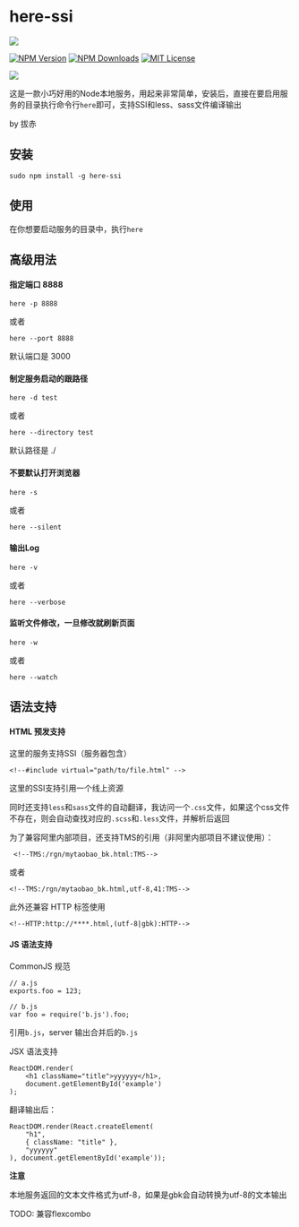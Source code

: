 # here-ssi

![](https://gw.alicdn.com/tps/TB1ffYbJXXXXXbNXFXXXXXXXXXX-1044-292.png_400x400.jpg)

[![NPM Version][npm-version-image]][npm-url]
[![NPM Downloads][npm-downloads-image]][npm-url]
[![MIT License][license-image]][license-url]

[![](https://nodei.co/npm/here-ssi.png)](https://npmjs.org/package/here-ssi)

这是一款小巧好用的Node本地服务，用起来非常简单，安装后，直接在要启用服务的目录执行命令行`here`即可，支持SSI和less、sass文件编译输出

by 拔赤

## 安装 

	sudo npm install -g here-ssi

## 使用

在你想要启动服务的目录中，执行`here`

## 高级用法

#### 指定端口 8888

	here -p 8888

或者

	here --port 8888

默认端口是 3000

#### 制定服务启动的跟路径

	here -d test

或者

	here --directory test

默认路径是 ./

#### 不要默认打开浏览器

	here -s

或者

	here --silent

#### 输出Log

	here -v

或者

	here --verbose


#### 监听文件修改，一旦修改就刷新页面

	here -w

或者

	here --watch

## 语法支持

#### HTML 预发支持

这里的服务支持SSI（服务器包含）

	<!--#include virtual="path/to/file.html" -->

这里的SSI支持引用一个线上资源

同时还支持`less`和`sass`文件的自动翻译，我访问一个`.css`文件，如果这个css文件不存在，则会自动查找对应的`.scss`和`.less`文件，并解析后返回

为了兼容阿里内部项目，还支持TMS的引用（非阿里内部项目不建议使用）：

	 <!--TMS:/rgn/mytaobao_bk.html:TMS-->  
	
或者

	<!--TMS:/rgn/mytaobao_bk.html,utf-8,41:TMS-->

此外还兼容 HTTP 标签使用

	<!--HTTP:http://****.html,(utf-8|gbk):HTTP-->

#### JS 语法支持

CommonJS 规范

	// a.js
	exports.foo = 123;

	// b.js
	var foo = require('b.js').foo;

引用`b.js`，server 输出合并后的`b.js`

JSX 语法支持

	ReactDOM.render(
		<h1 className="title">yyyyyy</h1>,
		document.getElementById('example')
	);

翻译输出后：

	ReactDOM.render(React.createElement(
		"h1",
		{ className: "title" },
		"yyyyyy"
	), document.getElementById('example'));

**注意**

本地服务返回的文本文件格式为utf-8，如果是gbk会自动转换为utf-8的文本输出

[npm-version-image]: http://img.shields.io/npm/v/here-ssi.svg?style=flat
[npm-url]: https://www.npmjs.com/package/here-ssi
[npm-downloads-image]: http://img.shields.io/npm/dm/here-ssi.svg?style=flat
[license-image]: http://img.shields.io/badge/license-MIT-blue.svg?style=flat
[license-url]: LICENSE

TODO: 兼容flexcombo
